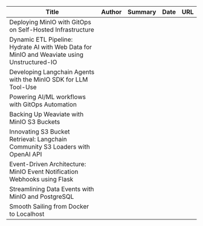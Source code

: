 | Title | Author | Summary | Date | URL |
| ----- | ------ | ------- | ---- | --- |
Deploying MinIO with GitOps on Self-Hosted Infrastructure||||
Dynamic ETL Pipeline: Hydrate AI with Web Data for MinIO and Weaviate using Unstructured-IO||||
Developing Langchain Agents with the MinIO SDK for LLM Tool-Use||||
Powering AI/ML workflows with GitOps Automation||||
Backing Up Weaviate with MinIO S3 Buckets||||
Innovating S3 Bucket Retrieval: Langchain Community S3 Loaders with OpenAI API||||
Event-Driven Architecture: MinIO Event Notification Webhooks using Flask||||
Streamlining Data Events with MinIO and PostgreSQL||||
Smooth Sailing from Docker to Localhost||||
